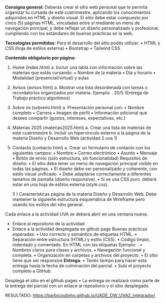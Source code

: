 **Consigna general:**
Deberás crear el sitio web personal que te permita organizar tu cursada de este cuatrimestre, aplicando los conocimientos adquiridos en HTML y diseño visual. El sitio
debe estar compuesto por cinco (5) páginas HTML, vinculadas entre sí mediante un menú de navegación principal, y debe reflejar un diseño personalizado y profesional, cumpliendo con los estándares de buenas prácticas en la web.

**Tecnologías permitidas:**
Para el desarrollo del sitio podés utilizar:
    • HTML y CSS (hoja de estilos externa)
    • Bootstrap
    • Tailwind CSS

**Contenido obligatorio por página:**
1. Home (index.html)
  a. Incluir una tabla con información sobre las materias que estás cursando:
    • Nombre de la materia
    • Día y horario
    • Modalidad (presencial/virtual) y aulas

2. Avisos (avisos.html)
  a. Mostrar una lista desordenada con tareas o recordatorios organizados por materia. Ejemplo: . 20/5 (Entrega de Trabajo práctico algoritmos)

3. Sobre mí (sobremi.html)
  a. Presentación personal con:
    • Nombre completo
    • Carrera
    • Imagen de perfil
    • Información adicional que desees compartir (gustos, intereses, expectativas, etc.)

4. Materias 2025 (materias2025.html)
  a. Crear una lista de materias de este cuatrimestre
  b. Incluir un hipervínculo externo a la página de la materia Diseño y Desarrollo Web (actividad 2 uva 1)

5. Contacto (contacto.html)
  a. Crear un formulario de contacto con los siguientes campos:
    • Nombre
    • Correo electrónico
    • Asunto
    • Mensaje
    • Botón de envío (solo estructura, sin funcionalidad)
  Requisitos de diseño:
    • El sitio debe tener un menú de navegación principal visible en todas las
    páginas.
    • El diseño debe ser personalizado y coherente, con estilo visual unificado.
    • Debe adaptarse correctamente a diferentes tamaños de pantalla (diseño
    responsive).
    • Si se usa CSS puro, deberá estar en una hoja de estilos externa (style.css).

   5 ) Características página de la materia Diseño y Desarrollo Web. Debe mantener la siguiente estructura esquemática de Wireframe pero usando los
estilos del sitio general.

 Cada enlace a la actividad UVA se deberá abrir en una ventana nueva.
  - Enlace al repositorio de la actividad
  - Enlace a la actividad desplegada en github page
Buenas prácticas esperadas:
  • Uso correcto y semántico de etiquetas HTML.
  • Separación entre estructura (HTML) y estilo (CSS).
  • Código limpio, indentado y comentado. En HTML con las etiquetas
Ejemplo: <!-- Esto es un comentario en HTML -->.
  • Nombres claros para clases y archivos.
  • Navegación funcional y completa.
  • Organización en carpetas y archivos del proyecto.
  • El sitio tiene que ser responsive
**Entrega**:
• Tenés tiempo para hacer esta entrega hasta la fecha de culminación del parcial.
• Subí el proyecto completo a GitHub.

Desplegá el sitio en el github pages
• La entrega se realizará como parte de la entrega del parcial con un enlace al
repositorio y el sitio desplegado.

RESULTADO: https://barbicoutinho.github.io/UADE_DW_UVA2_integrador/
